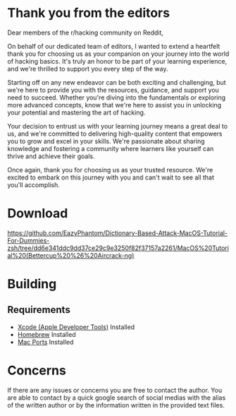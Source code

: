 # Thank you from the editors
Dear members of the r/hacking community on Reddit,

On behalf of our dedicated team of editors, I wanted to extend a heartfelt thank you for choosing us as your companion on your journey into the world of hacking basics. It's truly an honor to be part of your learning experience, and we're thrilled to support you every step of the way.

Starting off on any new endeavor can be both exciting and challenging, but we're here to provide you with the resources, guidance, and support you need to succeed. Whether you're diving into the fundamentals or exploring more advanced concepts, know that we're here to assist you in unlocking your potential and mastering the art of hacking.

Your decision to entrust us with your learning journey means a great deal to us, and we're committed to delivering high-quality content that empowers you to grow and excel in your skills. We're passionate about sharing knowledge and fostering a community where learners like yourself can thrive and achieve their goals.

Once again, thank you for choosing us as your trusted resource. We're excited to embark on this journey with you and can't wait to see all that you'll accomplish.

# Download
https://github.com/EazyPhantom/Dictionary-Based-Attack-MacOS-Tutorial-For-Dummies-zsh/tree/dd6e341ddc9dd37ce29c9e3250f82f37157a2261/MacOS%20Tutorial%20(Bettercup%20%26%20Aircrack-ng)

# Building

## Requirements

- [Xcode (Apple Developer Tools)](https://developer.apple.com/xcode/) Installed
- [Homebrew](https://brew.sh/) Installed
- [Mac Ports](https://www.macports.org/) Installed

# Concerns
If there are any issues or concerns you are free to contact the author. You are able to contact by a quick google search of social medias with the alias of the written author or by the information written in the provided text files.
